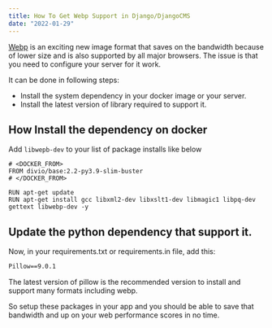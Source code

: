 ```yaml
---
title: How To Get Webp Support in Django/DjangoCMS
date: "2022-01-29"
---
```



[Webp](https://developers.google.com/speed/webp) is an exciting new image format that saves on the bandwidth because of lower size and is also supported by all major browsers. The issue is that you need to configure your server for it work.

It can be done in following steps:

- Install the system dependency in your docker image or your server.
- Install the latest version of library required to support it.

## How Install the dependency on docker

Add ``libwepb-dev`` to your list of package installs like below

```shell
# <DOCKER_FROM>
FROM divio/base:2.2-py3.9-slim-buster
# </DOCKER_FROM>

RUN apt-get update
RUN apt-get install gcc libxml2-dev libxslt1-dev libmagic1 libpq-dev gettext libwebp-dev -y
```


## Update the python dependency that support it.

Now, in your requirements.txt or requirements.in file, add this:


```txt
Pillow==9.0.1
```

The latest version of pillow is the recommended version to install and support many formats including webp.


So setup these packages in your app and you should be able to save that bandwidth and up on your web performance scores in no time.
